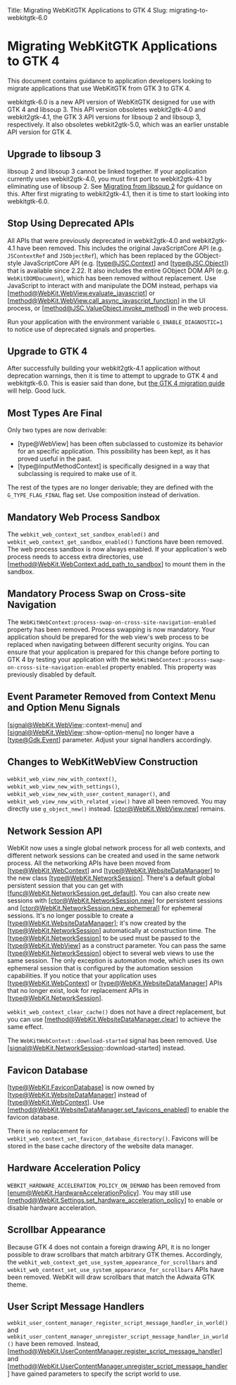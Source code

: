 Title: Migrating WebKitGTK Applications to GTK 4
Slug: migrating-to-webkitgtk-6.0

# Migrating WebKitGTK Applications to GTK 4

This document contains guidance to application developers looking to migrate
applications that use WebKitGTK from GTK 3 to GTK 4.

webkitgtk-6.0 is a new API version of WebKitGTK designed for use with GTK 4 and
libsoup 3. This API version obsoletes webkit2gtk-4.0 and webkit2gtk-4.1, the
GTK 3 API versions for libsoup 2 and libsoup 3, respectively. It also obsoletes
webkit2gtk-5.0, which was an earlier unstable API version for GTK 4.

## Upgrade to libsoup 3

libsoup 2 and libsoup 3 cannot be linked together. If your application currently
uses webkit2gtk-4.0, you must first port to webkit2gtk-4.1 by eliminating use
of libsoup 2. See [Migrating from libsoup 2](https://libsoup.org/libsoup-3.0/migrating-from-libsoup-2.html)
for guidance on this. After first migrating to webkit2gtk-4.1, then it is
time to start looking into webkitgtk-6.0.

## Stop Using Deprecated APIs

All APIs that were previously deprecated in webkit2gtk-4.0 and webkit2gtk-4.1
have been removed. This includes the original JavaScriptCore API (e.g.
`JSContextRef` and `JSObjectRef`), which has been replaced by the GObject-style
JavaScriptCore API (e.g. [type@JSC.Context] and [type@JSC.Object]) that is
available since 2.22. It also includes the entire GObject DOM API (e.g.
`WebKitDOMDocument`), which has been removed without replacement. Use JavaScript
to interact with and manipulate the DOM instead, perhaps via
[method@WebKit.WebView.evaluate_javascript] or
[method@WebKit.WebView.call_async_javascript_function] in the UI process, or
[method@JSC.ValueObject.invoke_method] in the web process.

Run your application with the environment variable `G_ENABLE_DIAGNOSTIC=1` to
notice use of deprecated signals and properties.

## Upgrade to GTK 4

After successfully building your webkit2gtk-4.1 application without deprecation
warnings, then it is time to attempt to upgrade to GTK 4 and webkitgtk-6.0.
This is easier said than done, but [the GTK 4 migration guide](https://docs.gtk.org/gtk4/migrating-3to4.html)
will help. Good luck.

## Most Types Are Final

Only two types are now derivable:

- [type@WebView] has been often subclassed to customize its behavior for an
  specific application. This possibility has been kept, as it has proved
  useful in the past.
- [type@InputMethodContext] is specifically designed in a way that subclassing
  is required to make use of it.

The rest of the types are no longer derivable; they are defined with the
`G_TYPE_FLAG_FINAL` flag set. Use composition instead of derivation.

## Mandatory Web Process Sandbox

The `webkit_web_context_set_sandbox_enabled()` and `webkit_web_context_get_sandbox_enabled()`
functions have been removed. The web process sandbox is now always enabled. If
your application's web process needs to access extra directories, use
[method@WebKit.WebContext.add_path_to_sandbox] to mount them in the sandbox.

## Mandatory Process Swap on Cross-site Navigation

The `WebKitWebContext:process-swap-on-cross-site-navigation-enabled` property
has been removed. Process swapping is now mandatory. Your application should be
prepared for the web view's web process to be replaced when navigating between
different security origins. You can ensure that your application is prepared for
this change before porting to GTK 4 by testing your application with the
`WebKitWebContext:process-swap-on-cross-site-navigation-enabled` property
enabled. This property was previously disabled by default.

## Event Parameter Removed from Context Menu and Option Menu Signals

[signal@WebKit.WebView::context-menu] and [signal@WebKit.WebView::show-option-menu]
no longer have a [type@Gdk.Event] parameter. Adjust your signal handlers
accordingly.

## Changes to WebKitWebView Construction

`webkit_web_view_new_with_context()`, `webkit_web_view_new_with_settings()`,
`webkit_web_view_new_with_user_content_manager()`, and
`webkit_web_view_new_with_related_view()` have all been removed. You
may directly use `g_object_new()` instead. [ctor@WebKit.WebView.new] remains.

## Network Session API

WebKit now uses a single global network process for all web contexts, and different
network sessions can be created and used in the same network process. All the networking
APIs have been moved from [type@WebKit.WebContext] and [type@WebKit.WebsiteDataManager] to the new class
[type@WebKit.NetworkSession]. There's a default global persistent session that you can get with
[func@WebKit.NetworkSession.get_default]. You can also create new sessions with
[ctor@WebKit.NetworkSession.new] for persistent sessions and [ctor@WebKit.NetworkSession.new_ephemeral]
for ephemeral sessions. It's no longer possible to create a [type@WebKit.WebsiteDataManager]; it's now
created by the [type@WebKit.NetworkSession] automatically at construction time. The [type@WebKit.NetworkSession]
to be used must be passed to the [type@WebKit.WebView] as a construct parameter. You can pass the
same [type@WebKit.NetworkSession] object to several web views to use the same session. The only exception
is automation mode, which uses its own ephemeral session that is configured by the automation
session capabilities. If you notice that your application uses [type@WebKit.WebContext] or
[type@WebKit.WebsiteDataManager] APIs that no longer exist, look for replacement APIs
in [type@WebKit.NetworkSession].

`webkit_web_context_clear_cache()` does not have a direct replacement, but you
can use [method@WebKit.WebsiteDataManager.clear] to achieve the same effect.

The `WebKitWebContext::download-started` signal has been removed. Use
[signal@WebKit.NetworkSession::download-started] instead.

## Favicon Database

[type@WebKit.FaviconDatabase] is now owned by [type@WebKit.WebsiteDataManager]
instead of [type@WebKit.WebContext]. Use
[method@WebKit.WebsiteDataManager.set_favicons_enabled] to enable the favicon
database.

There is no replacement for `webkit_web_context_set_favicon_database_directory()`.
Favicons will be stored in the base cache directory of the website data manager.

## Hardware Acceleration Policy

`WEBKIT_HARDWARE_ACCELERATION_POLICY_ON_DEMAND` has been removed from
[enum@WebKit.HardwareAccelerationPolicy]. You may still use
[method@WebKit.Settings.set_hardware_acceleration_policy] to enable or disable
hardware acceleration.

## Scrollbar Appearance

Because GTK 4 does not contain a foreign drawing API, it is no longer possible
to draw scrollbars that match arbitrary GTK themes. Accordingly, the
`webkit_web_context_get_use_system_appearance_for_scrollbars` and
`webkit_web_context_set_use_system_appearance_for_scrollbars` APIs have been
removed. WebKit will draw scrollbars that match the Adwaita GTK theme.

## User Script Message Handlers

`webkit_user_content_manager_register_script_message_handler_in_world()` and
`webkit_user_content_manager_unregister_script_message_handler_in_world()` have
been removed. Instead, [method@WebKit.UserContentManager.register_script_message_handler]
and [method@WebKit.UserContentManager.unregister_script_message_handler] have
gained parameters to specify the script world to use.
